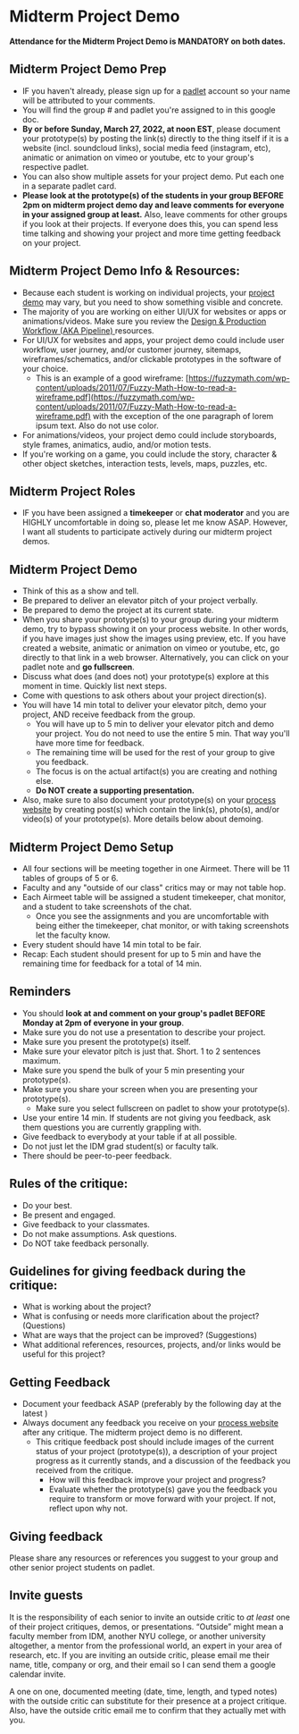 # Midterm Project Demo

**Attendance for the Midterm Project Demo is MANDATORY on both dates.**

## **Midterm Project Demo Prep**

* IF you haven't already, please sign up for a [padlet](http://padlet.com) account so your name will be attributed to your comments.&#x20;
* You will find the group # and padlet you're assigned to in this google doc.
* **By or before Sunday, March 27, 2022, at noon EST**, please document your prototype(s) by posting the link(s) directly to the thing itself if it is a website (incl. soundcloud links), social media feed (instagram, etc), animatic or animation on vimeo or youtube, etc to your group's respective padlet.&#x20;
* You can also show multiple assets for your project demo. Put each one in a separate padlet card.
* **Please look at the prototype(s) of the students in your group BEFORE 2pm on midterm project demo day and leave comments for everyone in your assigned group at least.** Also, leave comments for other groups if you look at their projects. If everyone does this, you can spend less time talking and showing your project and more time getting feedback on your project.

## Midterm Project Demo Info & Resources:

* Because each student is working on individual projects, your [project demo](project\_demo.md) may vary, but you need to show something visible and concrete.&#x20;
* The majority of you are working on either UI/UX for websites or apps or animations/videos. Make sure you review the [Design & Production Workflow (AKA Pipeline) ](../resources/design-and-production-workflow.md)resources.
* For UI/UX for websites and apps, your project demo could include user workflow, user journey, and/or customer journey, sitemaps, wireframes/schematics, and/or clickable prototypes in the software of your choice.&#x20;
  * This is an example of a good wireframe: [https://fuzzymath.com/wp-content/uploads/2011/07/Fuzzy-Math-How-to-read-a-wireframe.pdf](https://fuzzymath.com/wp-content/uploads/2011/07/Fuzzy-Math-How-to-read-a-wireframe.pdf) with the exception of the one paragraph of lorem ipsum text. Also do not use color.
* For animations/videos, your project demo could include storyboards, style frames, animatics, audio, and/or motion tests. &#x20;
* If you're working on a game, you could include the story, character & other object sketches, interaction tests, levels, maps, puzzles, etc.&#x20;

## **Midterm Project Roles**

* IF you have been assigned a **timekeeper** or **chat moderator** and you are HIGHLY uncomfortable in doing so, please let me know ASAP. However, I want all students to participate actively during our midterm project demos.

## **Midterm Project Demo**

* Think of this as a show and tell.
* Be prepared to deliver an elevator pitch of your project verbally.&#x20;
* Be prepared to demo the project at its current state.&#x20;
* When you share your prototype(s) to your group during your midterm demo, try to bypass showing it on your process website. In other words, if you have images just show the images using preview, etc. If you have created a website, animatic or animation on vimeo or youtube, etc, go directly to that link in a web browser. Alternatively, you can click on your padlet note and **go fullscreen**.
* Discuss what does (and does not) your prototype(s) explore at this moment in time. Quickly list next steps.&#x20;
* Come with questions to ask others about your project direction(s).
* You will have 14 min total to deliver your elevator pitch, demo your project, AND receive feedback from the group.
  * You will have up to 5 min to deliver your elevator pitch and demo your project. You do not need to use the entire 5 min. That way you'll have more time for feedback.
  * The remaining time will be used for the rest of your group to give you feedback.
  * The focus is on the actual artifact(s) you are creating and nothing else.
  * **Do NOT create a supporting presentation.**
* Also, make sure to also document your prototype(s) on your [process website](../assignments/website.md) by creating post(s) which contain the link(s), photo(s), and/or video(s) of your prototype(s). More details below about demoing.

## **Midterm Project Demo Setup**

* All four sections will be meeting together in one Airmeet. There will be 11 tables of groups of 5 or 6.
* Faculty and any "outside of our class" critics may or may not table hop.
* Each Airmeet table will be assigned a student timekeeper, chat monitor, and a student to take screenshots of the chat.
  * Once you see the assignments and you are uncomfortable with being either the timekeeper, chat monitor, or with taking screenshots let the faculty know.
* Every student should have 14 min total to be fair.&#x20;
* Recap: Each student should present for up to 5 min and have the remaining time for feedback for a total of 14 min.

## Reminders

* You should **look at and comment on your group's padlet BEFORE Monday at 2pm of everyone in your group**.&#x20;
* Make sure you do not use a presentation to describe your project.
* Make sure you present the prototype(s) itself.
* Make sure your elevator pitch is just that. Short. 1 to 2 sentences maximum.
* Make sure you spend the bulk of your 5 min presenting your prototype(s).
* Make sure you share your screen when you are presenting your prototype(s).
  * Make sure you select fullscreen on padlet to show your prototype(s).
* Use your entire 14 min. If students are not giving you feedback, ask them questions you are currently grappling with.
* Give feedback to everybody at your table if at all possible.
* Do not just let the IDM grad student(s) or faculty talk.
* There should be peer-to-peer feedback.

## **Rules of the critique:**

* Do your best.
* Be present and engaged.
* Give feedback to your classmates.&#x20;
* Do not make assumptions. Ask questions.
* Do NOT take feedback personally.

## **Guidelines for giving feedback during the critique:**

* What is working about the project?
* What is confusing or needs more clarification about the project? (Questions)
* What are ways that the project can be improved? (Suggestions)
* What additional references, resources, projects, and/or links would be useful for this project?

## Getting Feedback

* Document your feedback ASAP (preferably by the following day at the latest )
* Always document any feedback you receive on your [process website](../assignments/website.md) after any critique. The midterm project demo is no different.&#x20;
  * This critique feedback post should include images of the current status of your project (prototype(s)), a description of your project progress as it currently stands, and a discussion of the feedback you received from the critique.
    * How will this feedback improve your project and progress?
    * Evaluate whether the prototype(s) gave you the feedback you require to transform or move forward with your project. If not, reflect upon why not.

## **Giving feedback**

Please share any resources or references you suggest to your group and other senior project students on padlet.

## Invite guests

It is the responsibility of each senior to invite an outside critic to _at least_ one of their project critiques, demos, or presentations. “Outside” might mean a faculty member from IDM, another NYU college, or another university altogether, a mentor from the professional world, an expert in your area of research, etc. If you are inviting an outside critic, please email me their name, title, company or org, and their email so I can send them a google calendar invite.

A one on one, documented meeting (date, time, length, and typed notes) with the outside critic can substitute for their presence at a project critique. Also, have the outside critic email me to confirm that they actually met with you.
